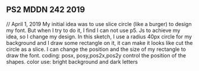 ## PS2 MDDN 242 2019
// April 1, 2019
My initial idea was to use slice circle (like a burger) to design my font. But when I try to do it, I find I can not use p5. Js to achieve my idea, so I change my design.
In this sketch, I use a radius 40px circle for my background and I draw some rectangle on it, it can make it looks like cut the circle as a slice. I can change the position and the size of my rectangle to draw the font.
coding: posx, posy,pos2x,pos2y control the position of the shapes.
color use: bright background and dark letters
